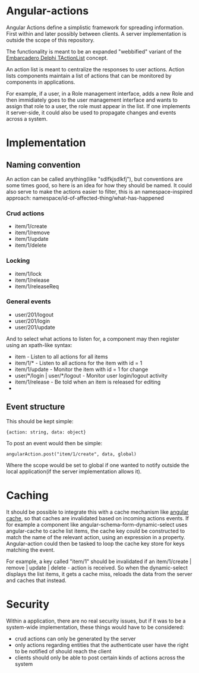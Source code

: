 # Angular-actions
Angular Actions define a simplistic framework for spreading information. 
First within and later possibly between clients. A server implementation is outside the scope of this repository.

The functionality is meant to be an expanded "webbified" variant of the [Embarcadero Delphi TActionList](http://docwiki.embarcadero.com/Libraries/XE7/en/FMX.ActnList.TActionList) concept.

An action list is meant to centralize the responses to user actions. 
Action lists components maintain a list of actions that can be monitored by components in applications. 

For example, if a user, in a Role management interface, adds a new Role and then immidiately goes to the user management interface and wants to assign that role to a user, the role must appear in the list. 
If one implements it server-side, it could also be used to propagate changes and events across a system.

# Implementation

## Naming convention

An action can be called anything(like "sdlfkjsdlkfj"), but conventions are some times good, so here is an idea for how they should be named.
It could also serve to make the actions easier to filter, this is an namespace-inspired approach:
namespace/id-of-affected-thing/what-has-happened

### Crud actions


* item/1/create	
* item/1/remove	
* item/1/update	
* item/1/delete	

### Locking

* item/1/lock	
* item/1/release	
* item/1/releaseReq

### General events

* user/201/logout
* user/201/login
* user/201/update

And to select what actions to listen for, a component may then register using an xpath-like syntax:

* item	- Listen to all actions for all items
* item/1/* -	Listen to all actions for the item with id = 1
* item/1/update	 - Monitor the item with id = 1 for change
* user/\*/login | user/\*/logout - Monitor user login/logout activity
* item/1/release - Be told when an item is released for editing
* 


## Event structure
This should be kept simple:

    {action: string, data: object}

To post an event would then be simple:

    angularAction.post("item/1/create", data, global)
Where the scope would be set to global if one wanted to notify outside the local application(if the server implementation allows it).

# Caching
It should be possible to integrate this with a cache mechanism like [angular cache](https://github.com/jmdobry/angular-cache), so that caches are invalidated based on incoming actions events. If for example a component like angular-schema-form-dynamic-select uses angular-cache to cache list items, the cache key could be constructed to match the name of the relevant action, using an expression in a property. 
Angular-action could then be tasked to loop the cache key store for keys matching the event.

For example, a key called "item/1" should be invalidated if an item/1/create | remove | update | delete - action is received. So when the dynamic-select displays the list items, it gets a cache miss, reloads the data from the server and caches that instead. 


# Security
Within a application, there are no real security issues, but if it was to be a system-wide implementation, these things would have to be considered:
* crud actions can only be generated by the server
* only actions regarding entities that the authenticate user have the right to be notified of should reach the client
* clients should only be able to post certain kinds of actions across the system 
